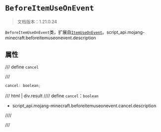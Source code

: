# `BeforeItemUseOnEvent`

> 文档版本：1.21.0.24

`BeforeItemUseOnEvent`类，扩展自[`ItemUseOnEvent`](./itemuseonevent.md)。script_api.mojang-minecraft.beforeitemuseonevent.description

## 属性

/// define
`cancel`


///

```js
cancel: boolean;
```

/// html | div.result
//// define
`cancel`：`boolean`

- script_api.mojang-minecraft.beforeitemuseonevent.cancel.description


////

///

